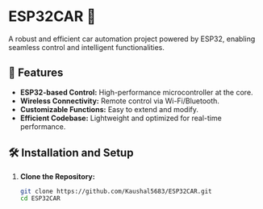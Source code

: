 # ESP32CAR 🚗  
A robust and efficient car automation project powered by ESP32, enabling seamless control and intelligent functionalities.  

## 🚀 Features  
- **ESP32-based Control:** High-performance microcontroller at the core.  
- **Wireless Connectivity:** Remote control via Wi-Fi/Bluetooth.  
- **Customizable Functions:** Easy to extend and modify.  
- **Efficient Codebase:** Lightweight and optimized for real-time performance.  

## 🛠️ Installation and Setup  

1. **Clone the Repository:**  
   ```bash  
   git clone https://github.com/Kaushal5683/ESP32CAR.git  
   cd ESP32CAR  
